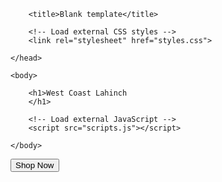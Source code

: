 <!doctype html>

<html>
    <head>
        <meta charset="utf-8">

        <title>Blank template</title>

        <!-- Load external CSS styles -->
        <link rel="stylesheet" href="styles.css">

    </head>

    <body>

        <h1>West Coast Lahinch
        </h1>
        
        <!-- Load external JavaScript -->
        <script src="scripts.js"></script>
        
    </body>

</html>
<button OnClick="alertButton()">Shop Now</button>
